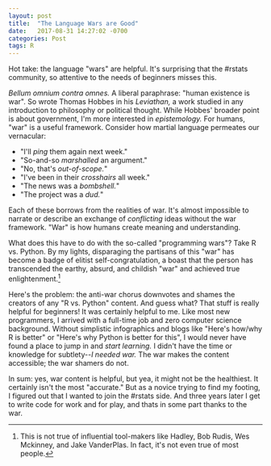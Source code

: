 ```yaml
---
layout: post
title:  "The Language Wars are Good"
date:   2017-08-31 14:27:02 -0700
categories: Post
tags: R 
---
```


Hot take: the language "wars" are helpful. It's surprising that the #rstats community, so attentive to the needs of 
beginners misses this.

<!--more-->

*Bellum omnium contra omnes.* A liberal paraphrase: "human existence is war". So wrote Thomas Hobbes in his *Leviathan,* 
a work studied in any introduction to philosophy or political thought. While Hobbes' broader point is about government, I'm
more interested in *epistemology.* For humans, "war" is a useful framework. Consider how martial language permeates our vernacular:

* "I'll *ping* them again next week."
* "So-and-so *marshalled* an argument."
* "No, that's *out-of-scope.*"
* "I've been in their *crosshairs* all week."
* "The news was a *bombshell.*"
* "The project was a *dud.*"

Each of these borrows from the realities of war. It's almost impossible to narrate or describe an exchange of *conflicting* 
ideas without the war framework. "War" is how humans create meaning and understanding.

What does this have to do with the so-called "programming wars"? Take R vs. Python. By my lights, disparaging the partisans of this "war" 
has become a badge of elitist self-congratulation, a boast that the person has transcended the earthy, absurd, and childish
"war" and achieved true enlightenment.[^1]   

Here's the problem: the anti-war chorus downvotes and shames the creators of any "R vs. Python" content. And guess what?
That stuff is really helpful for beginners! It was certainly helpful to me. Like most new programmers, I arrived with a full-time job
and zero computer science background. Without simplistic infographics and blogs like "Here's how/why R is better" or "Here's why
Python is better for this", I would never have found a place to jump in and *start learning.* I didn't have the time or knowledge
for subtlety--*I needed war.* The war makes the content accessible; the war shamers do not.

In sum: yes, war content is helpful, but yea, it might not be the healthiest. It certainly isn't the most "accurate." But
as a novice trying to find my footing, I figured out that I wanted to join the #rstats side. And three years later I get to write code 
for work and for play, and thats in some part thanks to the war. 

[^1]: This is not true of influential tool-makers like Hadley, Bob Rudis, Wes Mckinney, and Jake VanderPlas. In fact, it's not even true of most people.


